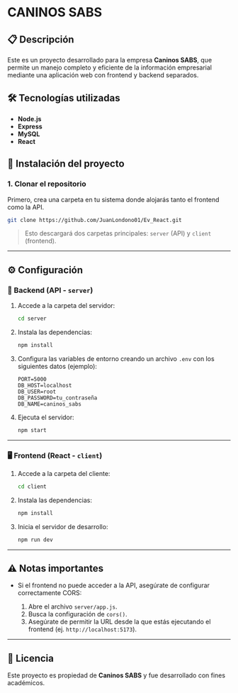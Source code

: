 # CANINOS SABS

## 📋 Descripción

Este es un proyecto desarrollado para la empresa **Caninos SABS**, que permite un manejo completo y eficiente de la información empresarial mediante una aplicación web con frontend y backend separados.

## 🛠️ Tecnologías utilizadas

- **Node.js**
- **Express**
- **MySQL**
- **React**

## 🚀 Instalación del proyecto

### 1. Clonar el repositorio

Primero, crea una carpeta en tu sistema donde alojarás tanto el frontend como la API.

```bash
git clone https://github.com/JuanLondono01/Ev_React.git
```

> Esto descargará dos carpetas principales: `server` (API) y `client` (frontend).

---

## ⚙️ Configuración

### 🔧 Backend (API - `server`)

1. Accede a la carpeta del servidor:

   ```bash
   cd server
   ```

2. Instala las dependencias:

   ```bash
   npm install
   ```

3. Configura las variables de entorno creando un archivo `.env` con los siguientes datos (ejemplo):

   ```env
   PORT=5000
   DB_HOST=localhost
   DB_USER=root
   DB_PASSWORD=tu_contraseña
   DB_NAME=caninos_sabs
   ```

4. Ejecuta el servidor:

   ```bash
   npm start
   ```

---

### 🖥️ Frontend (React - `client`)

1. Accede a la carpeta del cliente:

   ```bash
   cd client
   ```

2. Instala las dependencias:

   ```bash
   npm install
   ```

3. Inicia el servidor de desarrollo:

   ```bash
   npm run dev
   ```

---

## ⚠️ Notas importantes

- Si el frontend no puede acceder a la API, asegúrate de configurar correctamente CORS:
  
  1. Abre el archivo `server/app.js`.
  2. Busca la configuración de `cors()`.
  3. Asegúrate de permitir la URL desde la que estás ejecutando el frontend (ej. `http://localhost:5173`).

---

## 📄 Licencia

Este proyecto es propiedad de **Caninos SABS** y fue desarrollado con fines académicos.

